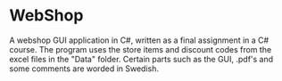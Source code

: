 # WebShop
A webshop GUI application in C#, written as a final assignment in a C# course.
The program uses the store items and discount codes from the excel files in the "Data" folder.
Certain parts such as the GUI, .pdf's and some comments are worded in Swedish.
